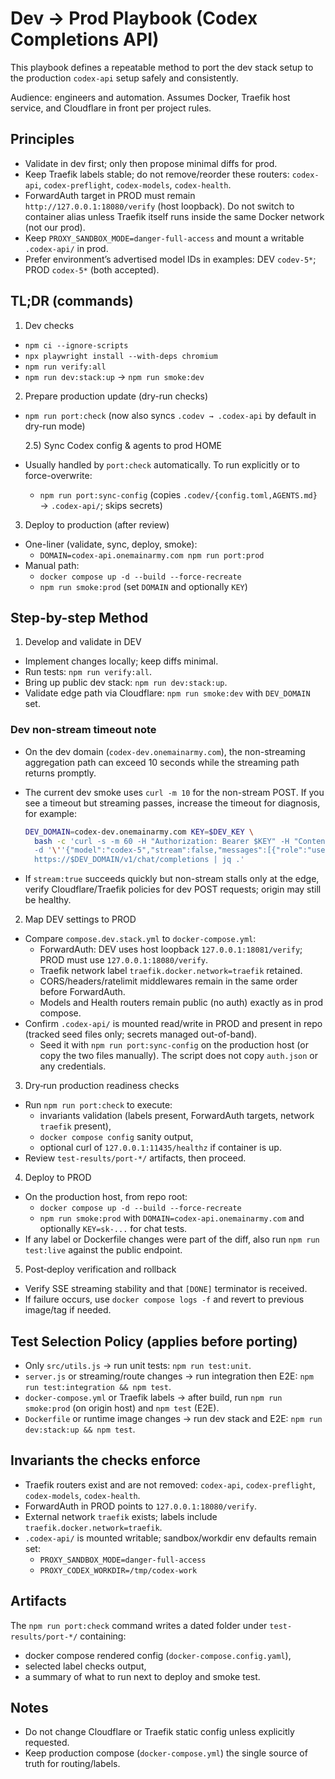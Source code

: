 # Dev → Prod Playbook (Codex Completions API)

This playbook defines a repeatable method to port the dev stack setup to the production `codex-api` setup safely and consistently.

Audience: engineers and automation. Assumes Docker, Traefik host service, and Cloudflare in front per project rules.

## Principles

- Validate in dev first; only then propose minimal diffs for prod.
- Keep Traefik labels stable; do not remove/reorder these routers: `codex-api`, `codex-preflight`, `codex-models`, `codex-health`.
- ForwardAuth target in PROD must remain `http://127.0.0.1:18080/verify` (host loopback). Do not switch to container alias unless Traefik itself runs inside the same Docker network (not our prod).
- Keep `PROXY_SANDBOX_MODE=danger-full-access` and mount a writable `.codex-api/` in prod.
- Prefer environment’s advertised model IDs in examples: DEV `codev-5*`; PROD `codex-5*` (both accepted).

## TL;DR (commands)

1. Dev checks

- `npm ci --ignore-scripts`
- `npx playwright install --with-deps chromium`
- `npm run verify:all`
- `npm run dev:stack:up` → `npm run smoke:dev`

2. Prepare production update (dry-run checks)

- `npm run port:check` (now also syncs `.codev → .codex-api` by default in dry-run mode)

  2.5) Sync Codex config & agents to prod HOME

- Usually handled by `port:check` automatically. To run explicitly or to force-overwrite:
  - `npm run port:sync-config` (copies `.codev/{config.toml,AGENTS.md}` → `.codex-api/`; skips secrets)

3. Deploy to production (after review)

- One-liner (validate, sync, deploy, smoke):
  - `DOMAIN=codex-api.onemainarmy.com npm run port:prod`
- Manual path:
  - `docker compose up -d --build --force-recreate`
  - `npm run smoke:prod` (set `DOMAIN` and optionally `KEY`)

## Step-by-step Method

1. Develop and validate in DEV

- Implement changes locally; keep diffs minimal.
- Run tests: `npm run verify:all`.
- Bring up public dev stack: `npm run dev:stack:up`.
- Validate edge path via Cloudflare: `npm run smoke:dev` with `DEV_DOMAIN` set.

### Dev non-stream timeout note

- On the dev domain (`codex-dev.onemainarmy.com`), the non-streaming aggregation path can exceed 10 seconds while the streaming path returns promptly.
- The current dev smoke uses `curl -m 10` for the non-stream POST. If you see a timeout but streaming passes, increase the timeout for diagnosis, for example:

  ```bash
  DEV_DOMAIN=codex-dev.onemainarmy.com KEY=$DEV_KEY \
    bash -c 'curl -s -m 60 -H "Authorization: Bearer $KEY" -H "Content-Type: application/json" \
    -d '\''{"model":"codex-5","stream":false,"messages":[{"role":"user","content":"Say hello."}]}'\'' \
    https://$DEV_DOMAIN/v1/chat/completions | jq .'
  ```

- If `stream:true` succeeds quickly but non-stream stalls only at the edge, verify Cloudflare/Traefik policies for dev POST requests; origin may still be healthy.

2. Map DEV settings to PROD

- Compare `compose.dev.stack.yml` to `docker-compose.yml`:
  - ForwardAuth: DEV uses host loopback `127.0.0.1:18081/verify`; PROD must use `127.0.0.1:18080/verify`.
  - Traefik network label `traefik.docker.network=traefik` retained.
  - CORS/headers/ratelimit middlewares remain in the same order before ForwardAuth.
  - Models and Health routers remain public (no auth) exactly as in prod compose.
- Confirm `.codex-api/` is mounted read/write in PROD and present in repo (tracked seed files only; secrets managed out-of-band).
  - Seed it with `npm run port:sync-config` on the production host (or copy the two files manually). The script does not copy `auth.json` or any credentials.

3. Dry‑run production readiness checks

- Run `npm run port:check` to execute:
  - invariants validation (labels present, ForwardAuth targets, network `traefik` present),
  - `docker compose config` sanity output,
  - optional curl of `127.0.0.1:11435/healthz` if container is up.
- Review `test-results/port-*/` artifacts, then proceed.

4. Deploy to PROD

- On the production host, from repo root:
  - `docker compose up -d --build --force-recreate`
  - `npm run smoke:prod` with `DOMAIN=codex-api.onemainarmy.com` and optionally `KEY=sk-...` for chat tests.
- If any label or Dockerfile changes were part of the diff, also run `npm run test:live` against the public endpoint.

5. Post‑deploy verification and rollback

- Verify SSE streaming stability and that `[DONE]` terminator is received.
- If failure occurs, use `docker compose logs -f` and revert to previous image/tag if needed.

## Test Selection Policy (applies before porting)

- Only `src/utils.js` → run unit tests: `npm run test:unit`.
- `server.js` or streaming/route changes → run integration then E2E: `npm run test:integration && npm test`.
- `docker-compose.yml` or Traefik labels → after build, run `npm run smoke:prod` (on origin host) and `npm test` (E2E).
- `Dockerfile` or runtime image changes → run dev stack and E2E: `npm run dev:stack:up && npm test`.

## Invariants the checks enforce

- Traefik routers exist and are not removed: `codex-api`, `codex-preflight`, `codex-models`, `codex-health`.
- ForwardAuth in PROD points to `127.0.0.1:18080/verify`.
- External network `traefik` exists; labels include `traefik.docker.network=traefik`.
- `.codex-api/` is mounted writable; sandbox/workdir env defaults remain set:
  - `PROXY_SANDBOX_MODE=danger-full-access`
  - `PROXY_CODEX_WORKDIR=/tmp/codex-work`

## Artifacts

The `npm run port:check` command writes a dated folder under `test-results/port-*/` containing:

- docker compose rendered config (`docker-compose.config.yaml`),
- selected label checks output,
- a summary of what to run next to deploy and smoke test.

## Notes

- Do not change Cloudflare or Traefik static config unless explicitly requested.
- Keep production compose (`docker-compose.yml`) the single source of truth for routing/labels.
